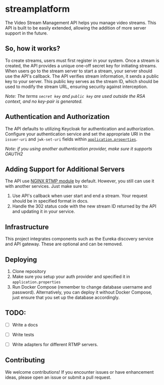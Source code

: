 # streamplatform

The Video Stream Management API helps you manage video streams. This API is built to be easily extended, allowing the addition of more server support in the future.

## So, how it works?

To create streams, users must first register in your system. Once a stream is created, the API provides a unique one-off secret key for initiating streams. When users go to the stream server to start a stream, your server should use the API's callback. The API verifies stream information, it sends a public key to your server. This public key serves as the stream ID, which should be used to modify the stream URL, ensuring security against interception.

*Note: The terms `secret key` and `public key` are used outside the RSA context, and no key-pair is generated.*


## Authentication and Authorization

The API defaults to utilizing Keycloak for authentication and authorization. Configure your authentication service and set the appropriate URI in the `issuer-uri` and `jwk-set-uri` fields within  [`application.properties`](https://github.com/xunterr/streamplatform/blob/master/stream/src/main/resources/application.properties).

*Note: if you using another authentication provider, make sure it supports OAUTH2*

## Adding Support for Additional Servers

The API use [NGINX RTMP module](https://github.com/arut/nginx-rtmp-module) by default. However, you still can use it with another services. Just make sure to:

1. Use API's callback when user start and end a stream. Your request should be in specified format in docs.
2. Handle the 302 status code with the new stream ID returned by the API and updating it in your service.

## Infrastructure 

This project integrates components such as the Eureka discovery service and API gateway. These are optional and can be removed.

## Deploying

1. Clone repository
2. Make sure you setup your auth provider and specified it in `application.properties`
3. Run Docker Compose (remember to change database username and password). Alternatively, you can deploy it without Docker Compose, just ensure that you set up the database accordingly.

## TODO: 

- [ ] Write a docs 

- [ ] Write tests

- [ ] Write adapters for different RTMP servers.

## Contributing

We welcome contributions! If you encounter issues or have enhancement ideas, please open an issue or submit a pull request.

